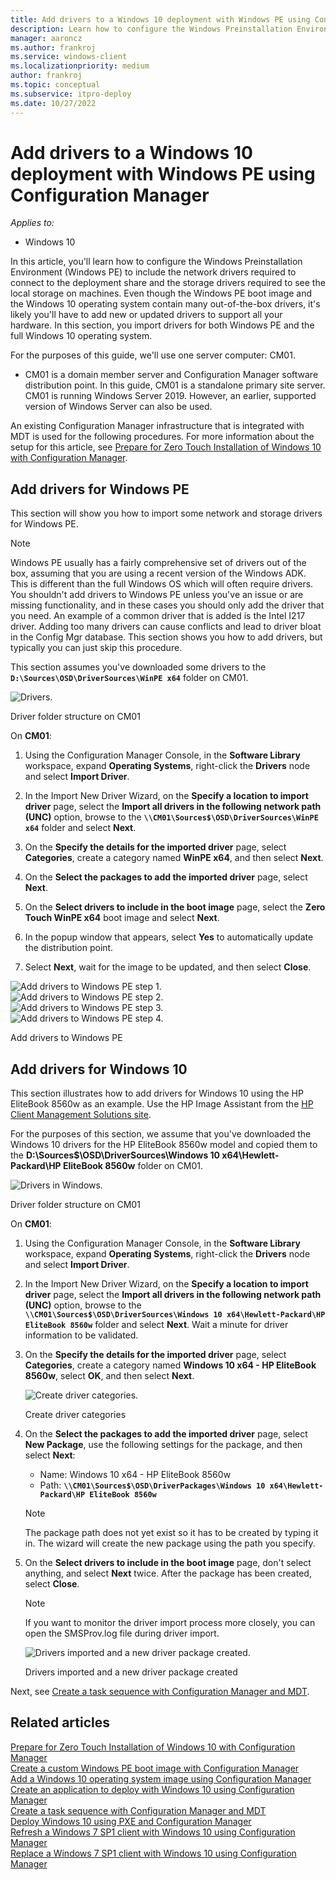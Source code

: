 ```yaml
---
title: Add drivers to a Windows 10 deployment with Windows PE using Configuration Manager
description: Learn how to configure the Windows Preinstallation Environment (Windows PE) to include required network and storage drivers.
manager: aaroncz
ms.author: frankroj
ms.service: windows-client
ms.localizationpriority: medium
author: frankroj
ms.topic: conceptual
ms.subservice: itpro-deploy
ms.date: 10/27/2022
---
```


# Add drivers to a Windows 10 deployment with Windows PE using Configuration Manager

*Applies to:*

- Windows 10

In this article, you'll learn how to configure the Windows Preinstallation Environment (Windows PE) to include the network drivers required to connect to the deployment share and the storage drivers required to see the local storage on machines. Even though the Windows PE boot image and the Windows 10 operating system contain many out-of-the-box drivers, it's likely you'll have to add new or updated drivers to support all your hardware. In this section, you import drivers for both Windows PE and the full Windows 10 operating system.

For the purposes of this guide, we'll use one server computer: CM01.

- CM01 is a domain member server and Configuration Manager software distribution point. In this guide, CM01 is a standalone primary site server. CM01 is running Windows Server 2019. However, an earlier, supported version of Windows Server can also be used.  

 An existing Configuration Manager infrastructure that is integrated with MDT is used for the following procedures. For more information about the setup for this article, see [Prepare for Zero Touch Installation of Windows 10 with Configuration Manager](prepare-for-zero-touch-installation-of-windows-10-with-configuration-manager.md).

## Add drivers for Windows PE

This section will show you how to import some network and storage drivers for Windows PE.

> [!NOTE]
> Windows PE usually has a fairly comprehensive set of drivers out of the box, assuming that you are using a recent version of the Windows ADK. This is different than the full Windows OS which will often require drivers. You shouldn't add drivers to Windows PE unless you've an issue or are missing functionality, and in these cases you should only add the driver that you need.  An example of a common driver that is added is the Intel I217 driver. Adding too many drivers can cause conflicts and lead to driver bloat in the Config Mgr database. This section shows you how to add drivers, but typically you can just skip this procedure.

This section assumes you've downloaded some drivers to the **`D:\Sources\OSD\DriverSources\WinPE x64`** folder on CM01.

![Drivers.](../images/cm01-drivers.png)

Driver folder structure on CM01

On **CM01**:

1. Using the Configuration Manager Console, in the **Software Library** workspace, expand **Operating Systems**, right-click the **Drivers** node and select **Import Driver**.

2. In the Import New Driver Wizard, on the **Specify a location to import driver** page, select the **Import all drivers in the following network path (UNC)** option, browse to the **`\\CM01\Sources$\OSD\DriverSources\WinPE x64`** folder and select **Next**.

3. On the **Specify the details for the imported driver** page, select **Categories**, create a category named **WinPE x64**, and then select **Next**.

4. On the **Select the packages to add the imported driver** page, select **Next**.

5. On the **Select drivers to include in the boot image** page, select the **Zero Touch WinPE x64** boot image and select **Next**.

6. In the popup window that appears, select **Yes** to automatically update the distribution point.

7. Select **Next**, wait for the image to be updated, and then select **Close**.

  ![Add drivers to Windows PE step 1.](../images/fig21-add-drivers1.png)<br>
  ![Add drivers to Windows PE step 2.](../images/fig21-add-drivers2.png)<br>
  ![Add drivers to Windows PE step 3.](../images/fig21-add-drivers3.png)<br>
  ![Add drivers to Windows PE step 4.](../images/fig21-add-drivers4.png)

  Add drivers to Windows PE

## Add drivers for Windows 10

This section illustrates how to add drivers for Windows 10 using the HP EliteBook 8560w as an example. Use the HP Image Assistant from the [HP Client Management Solutions site](https://www.hp.com/solutions/client-management-solutions.html).

For the purposes of this section, we assume that you've downloaded the Windows 10 drivers for the HP EliteBook 8560w model and copied them to the **D:\Sources$\OSD\DriverSources\Windows 10 x64\Hewlett-Packard\HP EliteBook 8560w** folder on CM01.

![Drivers in Windows.](../images/cm01-drivers-windows.png)

Driver folder structure on CM01

On **CM01**:

1. Using the Configuration Manager Console, in the **Software Library** workspace, expand **Operating Systems**, right-click the **Drivers** node and select **Import Driver**.

2. In the Import New Driver Wizard, on the **Specify a location to import driver** page, select the **Import all drivers in the following network path (UNC)** option, browse to the **`\\CM01\Sources$\OSD\DriverSources\Windows 10 x64\Hewlett-Packard\HP EliteBook 8560w`** folder and select **Next**. Wait a minute for driver information to be validated.

3. On the **Specify the details for the imported driver** page, select **Categories**, create a category named **Windows 10 x64 - HP EliteBook 8560w**, select **OK**, and then select **Next**.

    ![Create driver categories.](../images/fig22-createcategories.png "Create driver categories")

    Create driver categories

4. On the **Select the packages to add the imported driver** page, select **New Package**, use the following settings for the package, and then select **Next**:

    - Name: Windows 10 x64 - HP EliteBook 8560w
    - Path: **`\\CM01\Sources$\OSD\DriverPackages\Windows 10 x64\Hewlett-Packard\HP EliteBook 8560w`**

    > [!NOTE]
    > The package path does not yet exist so it has to be created by typing it in. The wizard will create the new package using the path you specify.

5. On the **Select drivers to include in the boot image** page, don't select anything, and select **Next** twice. After the package has been created, select **Close**.

    > [!NOTE]
    > If you want to monitor the driver import process more closely, you can open the SMSProv.log file during driver import.
  
    ![Drivers imported and a new driver package created.](../images/cm01-drivers-packages.png "Drivers imported and a new driver package created")
  
    Drivers imported and a new driver package created

Next, see [Create a task sequence with Configuration Manager and MDT](create-a-task-sequence-with-configuration-manager-and-mdt.md).

## Related articles

[Prepare for Zero Touch Installation of Windows 10 with Configuration Manager](prepare-for-zero-touch-installation-of-windows-10-with-configuration-manager.md)<br>
[Create a custom Windows PE boot image with Configuration Manager](create-a-custom-windows-pe-boot-image-with-configuration-manager.md)<br>
[Add a Windows 10 operating system image using Configuration Manager](add-a-windows-10-operating-system-image-using-configuration-manager.md)<br>
[Create an application to deploy with Windows 10 using Configuration Manager](create-an-application-to-deploy-with-windows-10-using-configuration-manager.md)<br>
[Create a task sequence with Configuration Manager and MDT](./create-a-task-sequence-with-configuration-manager-and-mdt.md)<br>
[Deploy Windows 10 using PXE and Configuration Manager](deploy-windows-10-using-pxe-and-configuration-manager.md)<br>
[Refresh a Windows 7 SP1 client with Windows 10 using Configuration Manager](refresh-a-windows-7-client-with-windows-10-using-configuration-manager.md)<br>
[Replace a Windows 7 SP1 client with Windows 10 using Configuration Manager](replace-a-windows-7-client-with-windows-10-using-configuration-manager.md)<br>
